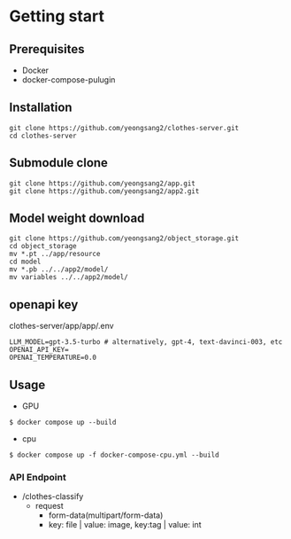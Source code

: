 # Getting start

## Prerequisites
* Docker
* docker-compose-pulugin

## Installation
```
git clone https://github.com/yeongsang2/clothes-server.git
cd clothes-server
```

## Submodule clone 
```
git clone https://github.com/yeongsang2/app.git
git clone https://github.com/yeongsang2/app2.git
```
## Model weight download
```
git clone https://github.com/yeongsang2/object_storage.git
cd object_storage
mv *.pt ../app/resource
cd model
mv *.pb ../../app2/model/
mv variables ../../app2/model/
```

## openapi key
clothes-server/app/app/.env

```
LLM_MODEL=gpt-3.5-turbo # alternatively, gpt-4, text-davinci-003, etc
OPENAI_API_KEY=
OPENAI_TEMPERATURE=0.0

```
## Usage
* GPU
```
$ docker compose up --build
```
* cpu
```
$ docker compose up -f docker-compose-cpu.yml --build
```

### API Endpoint
* /clothes-classify
    * request
        * form-data(multipart/form-data)
        * key: file | value: image, key:tag | value: int 